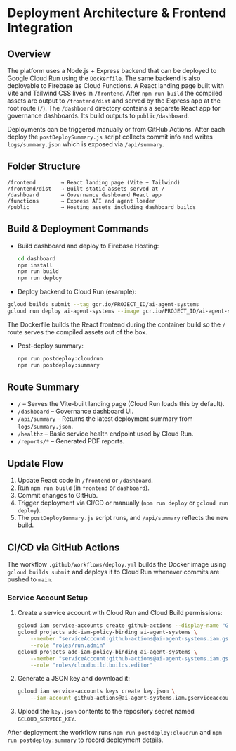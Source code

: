 # Deployment Architecture & Frontend Integration

## Overview
The platform uses a Node.js + Express backend that can be deployed to Google Cloud Run using the `Dockerfile`. The same backend is also deployable to Firebase as Cloud Functions. A React landing page built with Vite and Tailwind CSS lives in `/frontend`. After `npm run build` the compiled assets are output to `/frontend/dist` and served by the Express app at the root route (`/`). The `/dashboard` directory contains a separate React app for governance dashboards. Its build outputs to `public/dashboard`.

Deployments can be triggered manually or from GitHub Actions. After each deploy the `postDeploySummary.js` script collects commit info and writes `logs/summary.json` which is exposed via `/api/summary`.

## Folder Structure
```
/frontend        → React landing page (Vite + Tailwind)
/frontend/dist   → Built static assets served at /
/dashboard       → Governance dashboard React app
/functions       → Express API and agent loader
/public          → Hosting assets including dashboard builds
```

## Build & Deployment Commands
- Build dashboard and deploy to Firebase Hosting:
  ```bash
  cd dashboard
  npm install
  npm run build
  npm run deploy
  ```
- Deploy backend to Cloud Run (example):
```bash
gcloud builds submit --tag gcr.io/PROJECT_ID/ai-agent-systems
gcloud run deploy ai-agent-systems --image gcr.io/PROJECT_ID/ai-agent-systems --region REGION
```
The Dockerfile builds the React frontend during the container build so the `/` route serves the compiled assets out of the box.
- Post-deploy summary:
  ```bash
  npm run postdeploy:cloudrun
  npm run postdeploy:summary
  ```

## Route Summary
 - `/` – Serves the Vite-built landing page (Cloud Run loads this by default).
- `/dashboard` – Governance dashboard UI.
- `/api/summary` – Returns the latest deployment summary from `logs/summary.json`.
 - `/healthz` – Basic service health endpoint used by Cloud Run.
- `/reports/*` – Generated PDF reports.

## Update Flow
1. Update React code in `/frontend` or `/dashboard`.
2. Run `npm run build` (in `frontend` or `dashboard`).
3. Commit changes to GitHub.
4. Trigger deployment via CI/CD or manually (`npm run deploy` or `gcloud run deploy`).
5. The `postDeploySummary.js` script runs, and `/api/summary` reflects the new build.

## CI/CD via GitHub Actions
The workflow `.github/workflows/deploy.yml` builds the Docker image using `gcloud builds submit` and deploys it to Cloud Run whenever commits are pushed to `main`.

### Service Account Setup
1. Create a service account with Cloud Run and Cloud Build permissions:
   ```bash
   gcloud iam service-accounts create github-actions --display-name "GitHub Actions"
   gcloud projects add-iam-policy-binding ai-agent-systems \
       --member "serviceAccount:github-actions@ai-agent-systems.iam.gserviceaccount.com" \
       --role "roles/run.admin"
   gcloud projects add-iam-policy-binding ai-agent-systems \
       --member "serviceAccount:github-actions@ai-agent-systems.iam.gserviceaccount.com" \
       --role "roles/cloudbuild.builds.editor"
   ```
2. Generate a JSON key and download it:
   ```bash
   gcloud iam service-accounts keys create key.json \
       --iam-account github-actions@ai-agent-systems.iam.gserviceaccount.com
   ```
3. Upload the `key.json` contents to the repository secret named `GCLOUD_SERVICE_KEY`.

After deployment the workflow runs `npm run postdeploy:cloudrun` and `npm run postdeploy:summary` to record deployment details.
